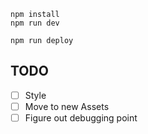 ```
npm install
npm run dev
```

```
npm run deploy
```

## TODO

- [ ] Style
- [ ] Move to new Assets
- [ ] Figure out debugging point